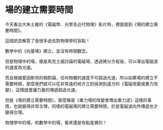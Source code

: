 # 場的建立需要時間

今天看台大朱士維的《電磁學、光學及近代物理》影片時，裡面提到《場的建立需要時間》。

這個訊息解答了我很多過去對物理學的盲點！

數學中的《向量場》建立，並沒有時間觀念。

但是物理中的場，像是馬克士威討論的電磁場，透過微分方程後，可以導出電磁波的速度為光速。

而且根據愛因斯坦的相對論，任何物體的速度不可超過光速，所以如果場的建立不需要時間，那麼我們就可以在非常遠的地方立刻偵測到遠方的《電磁改變或重力改變》，這樣就會讓力量的傳遞超過光速。

但是《場的建立需要時間》，那麼像是《重力場的改變會傳出重力波》這樣的事情，也就變得非常合理，同樣的電磁場的建立需要時間，於是電磁波向外傳遞也才變得合理。

物理學中的場，和數學中的場，看來還是有點差異的！

